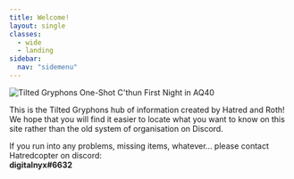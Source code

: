```yaml
---
title: Welcome!
layout: single
classes: 
  - wide
  - landing
sidebar:
  nav: "sidemenu"
---
```

![Tilted Gryphons One-Shot C'thun First Night in AQ40](/assets/images/tg_openingnight_first_cthun_kill.jpg "TG First C'thun kill")

This is the Tilted Gryphons hub of information created by Hatred and Roth! We hope that you will find it easier to locate what you want to know on this site rather than the old system of organisation on Discord.

If you run into any problems, missing items, whatever... please contact Hatredcopter on discord: <br />
**digitalnyx#6632**
